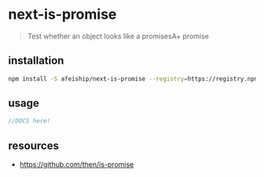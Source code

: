 # next-is-promise
> Test whether an object looks like a promisesA+ promise

## installation
```bash
npm install -S afeiship/next-is-promise --registry=https://registry.npm.taobao.org
```

## usage
```js
//DOCS here!
```

## resources
- https://github.com/then/is-promise
